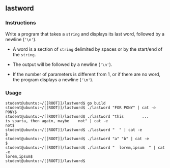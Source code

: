 ## lastword

### Instructions

Write a program that takes a `string` and displays its last word, followed by a newline (`'\n'`).

-   A word is a section of `string` delimited by spaces or by the start/end of the `string`.

-   The output will be followed by a newline (`'\n'`).

-   If the number of parameters is different from 1, or if there are no word, the program displays a newline (`'\n'`).

### Usage

```console
student@ubuntu:~/[[ROOT]]/lastword$ go build
student@ubuntu:~/[[ROOT]]/lastword$ ./lastword "FOR PONY" | cat -e
PONY$
student@ubuntu:~/[[ROOT]]/lastword$ ./lastword "this        ...       is sparta, then again, maybe    not" | cat -e
not$
student@ubuntu:~/[[ROOT]]/lastword$ ./lastword "  " | cat -e
$
student@ubuntu:~/[[ROOT]]/lastword$ ./lastword "a" "b" | cat -e
$
student@ubuntu:~/[[ROOT]]/lastword$ ./lastword "  lorem,ipsum  " | cat -e
lorem,ipsum$
student@ubuntu:~/[[ROOT]]/lastword$
```
